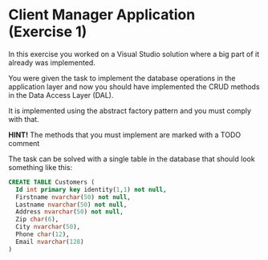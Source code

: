 # Client Manager Application (Exercise 1)

In this exercise you worked on a Visual Studio solution where a big part of it already was implemented. 

You were given the task to implement the database operations in the application layer and now you should have implemented the CRUD methods in the Data Access Layer (DAL). 

It is implemented using the abstract factory pattern and you must comply with that.

**HINT!** The methods that you must implement are marked with a TODO comment

The task can be solved with a single table in the database that should look something like this:

```SQL
CREATE TABLE Customers (  
  Id int primary key identity(1,1) not null,   
  Firstname nvarchar(50) not null,   
  Lastname nvarchar(50) not null,   
  Address nvarchar(50) not null,   
  Zip char(6),  
  City nvarchar(50),   
  Phone char(12),  
  Email nvarchar(128)  
)
```
